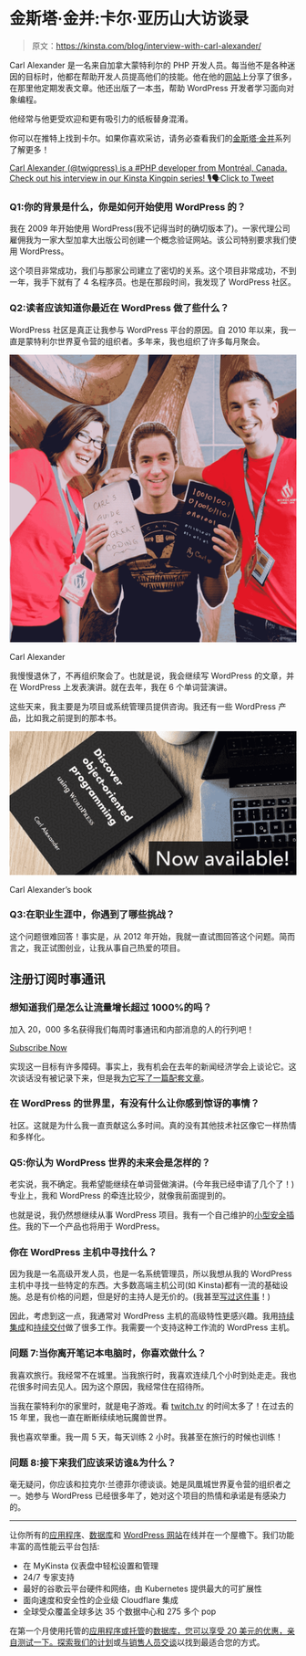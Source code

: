 # 金斯塔·金并:卡尔·亚历山大访谈录

> 原文：<https://kinsta.com/blog/interview-with-carl-alexander/>

Carl Alexander 是一名来自加拿大蒙特利尔的 PHP 开发人员。每当他不是各种迷因的目标时，他都在帮助开发人员提高他们的技能。他在他的[网站](https://carlalexander.ca/)上分享了很多，在那里他定期发表文章。他还出版了一本[书](https://carlalexander.ca/book)，帮助 WordPress 开发者学习面向对象编程。

他经常与他更受欢迎和更有吸引力的纸板替身混淆。

你可以在推特上找到卡尔。如果你喜欢采访，请务必查看我们的[金斯塔·金并](https://kinsta.com/?post_type=post&s=kingpin)系列了解更多！

[Carl Alexander (@twigpress) is a #PHP developer from Montréal, Canada. Check out his interview in our Kinsta Kingpin series! 🎙🗣Click to Tweet](https://twitter.com/intent/tweet?url=https%3A%2F%2Fbit.ly%2F2NUkgTe&via=kinsta&text=Carl+Alexander+%28%40twigpress%29+is+a+%23PHP+developer+from+Montr%C3%A9al%2C+Canada.+Check+out+his+interview+in+our+Kinsta+Kingpin+series%21+%F0%9F%8E%99%F0%9F%97%A3&hashtags=laravel%2Csecurity)

### Q1:你的背景是什么，你是如何开始使用 WordPress 的？

我在 2009 年开始使用 WordPress(我不记得当时的确切版本了)。一家代理公司雇佣我为一家大型加拿大出版公司创建一个概念验证网站。该公司特别要求我们使用 WordPress。

这个项目非常成功，我们与那家公司建立了密切的关系。这个项目非常成功，不到一年，我手下就有了 4 名程序员。也是在那段时间，我发现了 WordPress 社区。

### Q2:读者应该知道你最近在 WordPress 做了些什么？

WordPress 社区是真正让我参与 WordPress 平台的原因。自 2010 年以来，我一直是蒙特利尔世界夏令营的组织者。多年来，我也组织了许多每月聚会。

[![Carl Alexander](img/7eafb8dfee6ba91cd99c9e0cef68fa07.png)](https://kinsta.com/wp-content/uploads/2020/02/carl_alexander.jpg)

Carl Alexander



我慢慢退休了，不再组织聚会了。也就是说，我会继续写 WordPress 的文章，并在 WordPress 上发表演讲。就在去年，我在 6 个单词营演讲。

这些天来，我主要是为项目或系统管理员提供咨询。我还有一些 WordPress 产品，比如我之前提到的那本书。

[![Carl Alexander's book](img/993d9548dfb00e3307be6b867326fc3b.png)](https://kinsta.com/wp-content/uploads/2020/02/book-banner.jpeg)

Carl Alexander’s book



### Q3:在职业生涯中，你遇到了哪些挑战？

这个问题很难回答！事实是，从 2012 年开始，我就一直试图回答这个问题。简而言之，我正试图创业，让我从事自己热爱的项目。

## 注册订阅时事通讯



### 想知道我们是怎么让流量增长超过 1000%的吗？

加入 20，000 多名获得我们每周时事通讯和内部消息的人的行列吧！

[Subscribe Now](#newsletter)

实现这一目标有许多障碍。事实上，我有机会在去年的新闻经济学会上谈论它。这次谈话没有被记录下来，但是我[为它写了一篇配套文章](https://carlalexander.ca/following-your-passion/)。

### 在 WordPress 的世界里，有没有什么让你感到惊讶的事情？

社区。这就是为什么我一直贡献这么多时间。真的没有其他技术社区像它一样热情和多样化。

### Q5:你认为 WordPress 世界的未来会是怎样的？

老实说，我不确定。我希望能继续在单词营做演讲。(今年我已经申请了几个了！)专业上，我和 WordPress 的牵连比较少，就像我前面提到的。

也就是说，我仍然想继续从事 WordPress 项目。我有一个自己维护的[小型安全插件](https://wordpress.org/plugins/passwords-evolved/)。我的下一个产品也将用于 WordPress。

### 你在 WordPress 主机中寻找什么？

因为我是一名高级开发人员，也是一名系统管理员，所以我想从我的 WordPress 主机中寻找一些特定的东西。大多数高端主机公司(如 Kinsta)都有一流的基础设施。总是有价格的问题，但是好的主持人是无价的。(我甚至[写过这件事](https://carlalexander.ca/give-wordpress-an-apple-experience/)！)

因此，考虑到这一点，我通常对 WordPress 主机的高级特性更感兴趣。我用[持续集成](https://en.wikipedia.org/wiki/Continuous_integration)和[持续交付](https://en.wikipedia.org/wiki/Continuous_delivery)做了很多工作。我需要一个支持这种工作流的 WordPress 主机。

### 问题 7:当你离开笔记本电脑时，你喜欢做什么？

我喜欢旅行。我经常不在城里。当我旅行时，我喜欢连续几个小时到处走走。我也花很多时间去见人。因为这个原因，我经常住在招待所。

当我在蒙特利尔的家里时，就是电子游戏。看 [twitch.tv](https://twitch.tv/) 的时间太多了！在过去的 15 年里，我也一直在断断续续地玩魔兽世界。

我也喜欢举重。我一周 5 天，每天训练 2 小时。我甚至在旅行的时候也训练！

### 问题 8:接下来我们应该采访谁&为什么？

毫无疑问，你应该和拉克尔·兰德菲尔德谈谈。她是凤凰城世界夏令营的组织者之一。她参与 WordPress 已经很多年了，她对这个项目的热情和承诺是有感染力的。

* * *

让你所有的[应用程序](https://kinsta.com/application-hosting/)、[数据库](https://kinsta.com/database-hosting/)和 [WordPress 网站](https://kinsta.com/wordpress-hosting/)在线并在一个屋檐下。我们功能丰富的高性能云平台包括:

*   在 MyKinsta 仪表盘中轻松设置和管理
*   24/7 专家支持
*   最好的谷歌云平台硬件和网络，由 Kubernetes 提供最大的可扩展性
*   面向速度和安全性的企业级 Cloudflare 集成
*   全球受众覆盖全球多达 35 个数据中心和 275 多个 pop

在第一个月使用托管的[应用程序或托管](https://kinsta.com/application-hosting/)的[数据库，您可以享受 20 美元的优惠，亲自测试一下。探索我们的](https://kinsta.com/database-hosting/)[计划](https://kinsta.com/plans/)或[与销售人员交谈](https://kinsta.com/contact-us/)以找到最适合您的方式。